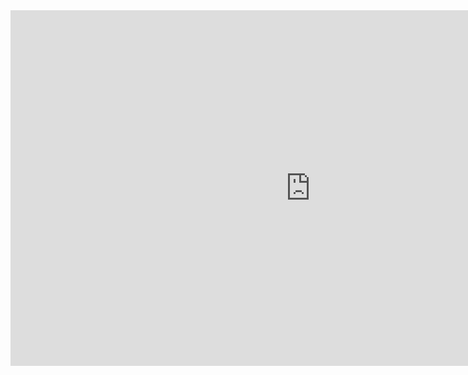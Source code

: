 <iframe src="https://docs.google.com/presentation/d/e/2PACX-1vR0xcVixFvwGdOY0k2qopTxbWdpBabFaq29b1Tt6WenrJTNZaJ3u3yWVLot6V70mI44UBsxkQdnZxOM/embed?start=false&loop=false&delayms=3000" frameborder="0" width="960" height="569" allowfullscreen="true" mozallowfullscreen="true" webkitallowfullscreen="true"></iframe>